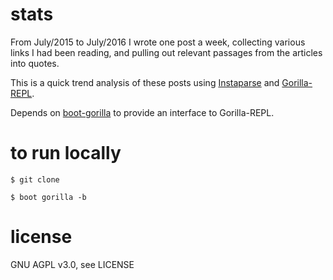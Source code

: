 # stats

From July/2015 to July/2016 I wrote one post a week, collecting various links I had been reading, and pulling out relevant passages from the articles into quotes.

This is a quick trend analysis of these posts using [Instaparse](https://github.com/Engelberg/instaparse) and [Gorilla-REPL](http://gorilla-repl.org/).

Depends on [boot-gorilla](https://github.com/ckampfe/boot-gorilla) to provide
an interface to Gorilla-REPL.

# to run locally

`$ git clone`

`$ boot gorilla -b`

# license

GNU AGPL v3.0, see LICENSE
